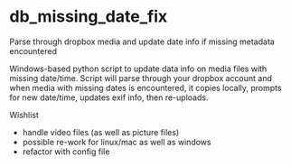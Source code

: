# db_missing_date_fix
Parse through dropbox media and update date info if missing metadata encountered

Windows-based python script to update data info on media files with missing date/time.  Script will parse through your dropbox account and when media with missing dates is encountered, it copies locally, prompts for new date/time, updates exif info, then re-uploads.

Wishlist
- handle video files (as well as picture files)
- possible re-work for linux/mac as well as windows
- refactor with config file
